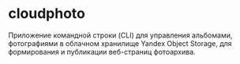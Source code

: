 # cloudphoto
Приложение командной строки (CLI) для управления альбомами, фотографиями в облачном хранилище Yandex Object Storage, для формирования и публикации веб-страниц фотоархива.

